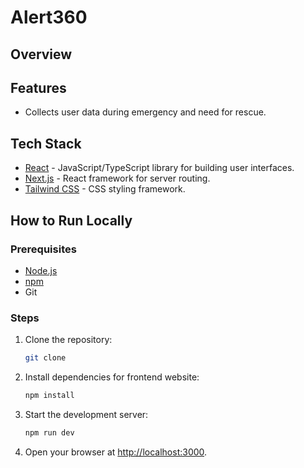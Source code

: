 # Alert360

## Overview

## Features

- Collects user data during emergency and need for rescue.

## Tech Stack

- [React](https://reactjs.org) - JavaScript/TypeScript library for building user interfaces.
- [Next.js](https://nextjs.org) - React framework for server routing.
- [Tailwind CSS](https://tailwindcss.com) - CSS styling framework.

## How to Run Locally

### Prerequisites

- [Node.js](https://www.npmjs.com)
- [npm](https://www.npmjs.com)
- Git

### Steps

1. Clone the repository:
   ```bash
   git clone 
   ```
2. Install dependencies for frontend website:
   ```bash
   npm install
   ```
3. Start the development server:
   ```bash
   npm run dev
   ```
4. Open your browser at [http://localhost:3000](http://localhost:3000).

